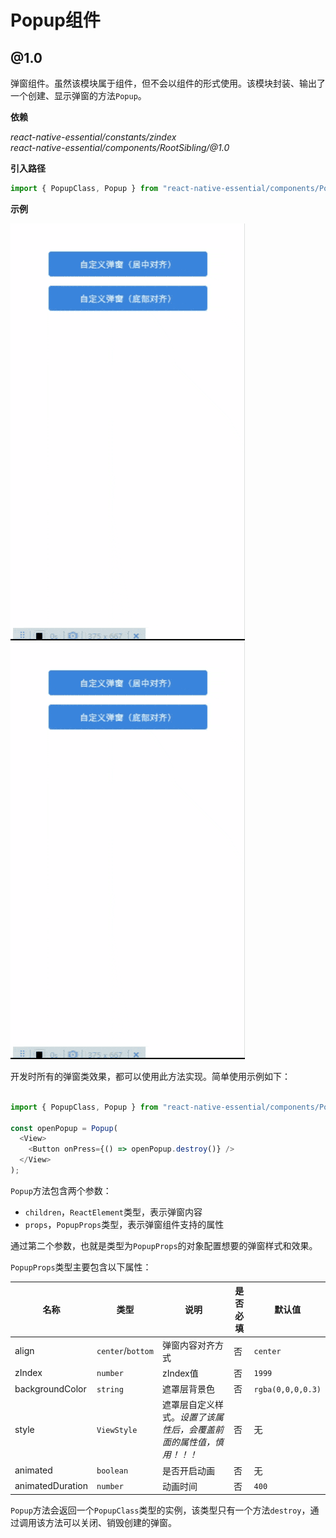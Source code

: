 # Popup组件

## @1.0

弹窗组件。虽然该模块属于组件，但不会以组件的形式使用。该模块封装、输出了一个创建、显示弹窗的方法`Popup`。

**依赖**

_react-native-essential/constants/zindex_  
_react-native-essential/components/RootSibling/@1.0_

**引入路径**

```js
import { PopupClass, Popup } from "react-native-essential/components/Popup/@1.0";
```

**示例**

![居中弹窗](../../resources/images/popup_center.gif) ![居底弹窗](../../resources/images/popup_bottom.gif)

开发时所有的弹窗类效果，都可以使用此方法实现。简单使用示例如下：

```js  

import { PopupClass, Popup } from "react-native-essential/components/Popup/@1.0";

const openPopup = Popup(
  <View>
    <Button onPress={() => openPopup.destroy()} />
  </View>
);

```  

`Popup`方法包含两个参数：  

* `children`，`ReactElement`类型，表示弹窗内容  
* `props`，`PopupProps`类型，表示弹窗组件支持的属性  


通过第二个参数，也就是类型为`PopupProps`的对象配置想要的弹窗样式和效果。  

`PopupProps`类型主要包含以下属性：  

| 名称 | 类型 | 说明 | 是否必填 | 默认值 |  
| - | - | - | - | - |    
| align | `center`/`bottom` | 弹窗内容对齐方式 | 否 | `center` |  
| zIndex | `number` | zIndex值 | 否 | `1999` |  
| backgroundColor | `string` | 遮罩层背景色 | 否 | `rgba(0,0,0,0.3)` |  
| style | `ViewStyle` | 遮罩层自定义样式。_设置了该属性后，会覆盖前面的属性值，慎用！！！_ | 否 | 无 |  
| animated | `boolean` | 是否开启动画 | 否 | 无 |  
| animatedDuration | `number` | 动画时间 | 否 | `400` |  


`Popup`方法会返回一个`PopupClass`类型的实例，该类型只有一个方法`destroy`，通过调用该方法可以关闭、销毁创建的弹窗。